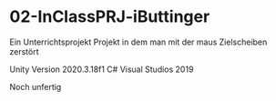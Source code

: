 # 02-InClassPRJ-iButtinger

Ein Unterrichtsprojekt Projekt in dem man mit der maus Zielscheiben zerstört

Unity Version 2020.3.18f1
C#
Visual Studios 2019

Noch unfertig
